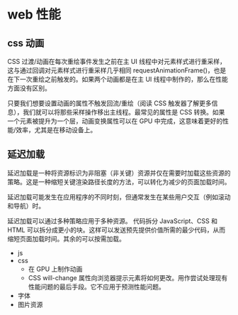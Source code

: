 # web 性能

## css 动画

CSS 过渡/动画在每次重绘事件发生之前在主 UI 线程中对元素样式进行重采样，这与通过回调对元素样式进行重采样几乎相同 requestAnimationFrame()，也是在下一次重绘之前触发的。如果两个动画都是在主 UI 线程中制作的，那么在性能方面没有区别。

只要我们想要设置动画的属性不触发回流/重绘（阅读 CSS 触发器了解更多信息），我们就可以将那些采样操作移出主线程。最常见的属性是 CSS 转换。如果一个元素被提升为一个层，动画变换属性可以在 GPU 中完成，这意味着更好的性能/效率，尤其是在移动设备上。

## 延迟加载

延迟加载是一种将资源标识为非阻塞（非关键）资源并仅在需要时加载这些资源的策略。这是一种缩短关键渲染路径长度的方法，可以转化为减少的页面加载时间。

延迟加载可能发生在应用程序的不同时刻，但通常发生在某些用户交互（例如滚动和导航）时。

延迟加载可以通过多种策略应用于多种资源。
代码拆分 JavaScript、CSS 和 HTML 可以拆分成更小的块。这样可以发送预先提供价值所需的最少代码，从而缩短页面加载时间。其余的可以按需加载。

- js
- css
  - 在 GPU 上制作动画
  - CSS will-change 属性向浏览器提示元素将如何更改。用作尝试处理现有性能问题的最后手段。它不应用于预测性能问题。
- 字体
- 图片资源
